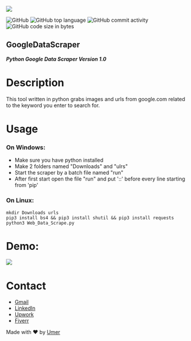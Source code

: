 ![](https://user-images.githubusercontent.com/83476929/126706609-70b8a88c-dd49-4a45-a01c-bc38a28650d9.png)

![GitHub](https://img.shields.io/github/license/umer-r/GoogleDataScraper) ![GitHub top language](https://img.shields.io/github/languages/top/umer-r/GoogleDataScraper) ![GitHub commit activity](https://img.shields.io/github/commit-activity/m/umer-r/GoogleDataScraper) ![GitHub code size in bytes](https://img.shields.io/github/languages/code-size/umer-r/GoogleDataScraper)

## GoogleDataScraper
***Python Google Data Scraper Version 1.0***

# Description
This tool written in python grabs images and urls from google.com related to the keyword
you enter to search for.

# Usage
### On Windows:
- Make sure you have python installed
- Make 2 folders named "Downloads" and "ulrs"
- Start the scraper by a batch file named "run"
- After first start open the file "run" and put '::' before every line starting from 'pip'

### On Linux:
```
mkdir Downloads urls
pip3 install bs4 && pip3 install shutil && pip3 install requests
python3 Web_Data_Scrape.py
```
# Demo:
![](https://user-images.githubusercontent.com/83476929/126529669-ce7cfeb1-d6c7-4144-a1fb-3b277444fc78.png)

# Contact

- [Gmail](mailto:russs3400@gmail.com)
- [LinkedIn](https://www.linkedin.com/in/umer-mehmood-437120214/)
- [Upwork](https://www.upwork.com/o/profiles/users/~011184505ed9059668/)
- [Fiverr](https://www.fiverr.com/hamza_rajaz)

Made with :heart: by [Umer](https://twitter.com/UmerMehmood_)